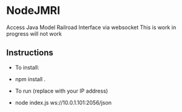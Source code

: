 # NodeJMRI
Access Java Model Railroad Interface via websocket
This is work in progress will not work

Instructions
------------

* To install:
* npm install .

* To run (replace with your IP address)
* node index.js ws://10.0.1.101:2056/json
